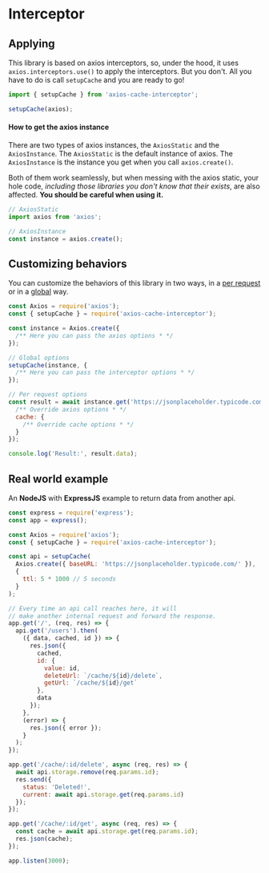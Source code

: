 # Interceptor

## Applying

This library is based on axios interceptors, so, under the hood, it uses
`axios.interceptors.use()` to apply the interceptors. But you don't. All you have to do is
call `setupCache` and you are ready to go!

```js
import { setupCache } from 'axios-cache-interceptor';

setupCache(axios);
```

#### How to get the axios instance

There are two types of axios instances, the `AxiosStatic` and the `AxiosInstance`. The
`AxiosStatic` is the default instance of axios. The `AxiosInstance` is the instance you
get when you call `axios.create()`.

Both of them work seamlessly, but when messing with the axios static, your hole code,
_including those libraries you don't know that their exists_, are also affected. **You
should be careful when using it.**

```js
// AxiosStatic
import axios from 'axios';

// AxiosInstance
const instance = axios.create();
```

## Customizing behaviors

You can customize the behaviors of this library in two ways, in a
[per request](pages/per-request-configuration.md) or in a
[global](pages/global-configuration.md) way.

```js #runkit
const Axios = require('axios');
const { setupCache } = require('axios-cache-interceptor');

const instance = Axios.create({
  /** Here you can pass the axios options * */
});

// Global options
setupCache(instance, {
  /** Here you can pass the interceptor options * */
});

// Per request options
const result = await instance.get('https://jsonplaceholder.typicode.com/posts/1', {
  /** Override axios options * */
  cache: {
    /** Override cache options * */
  }
});

console.log('Result:', result.data);
```

## Real world example

An **NodeJS** with **ExpressJS** example to return data from another api.

```js #runkit endpoint
const express = require('express');
const app = express();

const Axios = require('axios');
const { setupCache } = require('axios-cache-interceptor');

const api = setupCache(
  Axios.create({ baseURL: 'https://jsonplaceholder.typicode.com/' }),
  {
    ttl: 5 * 1000 // 5 seconds
  }
);

// Every time an api call reaches here, it will
// make another internal request and forward the response.
app.get('/', (req, res) => {
  api.get('/users').then(
    ({ data, cached, id }) => {
      res.json({
        cached,
        id: {
          value: id,
          deleteUrl: `/cache/${id}/delete`,
          getUrl: `/cache/${id}/get`
        },
        data
      });
    },
    (error) => {
      res.json({ error });
    }
  );
});

app.get('/cache/:id/delete', async (req, res) => {
  await api.storage.remove(req.params.id);
  res.send({
    status: 'Deleted!',
    current: await api.storage.get(req.params.id)
  });
});

app.get('/cache/:id/get', async (req, res) => {
  const cache = await api.storage.get(req.params.id);
  res.json(cache);
});

app.listen(3000);
```
